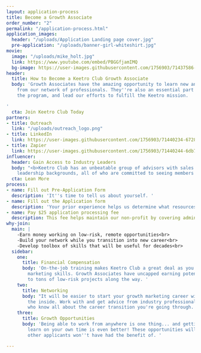 ```yaml
---
layout: application-process
title: Become a Growth Associate
order_number: "2"
permalink: "/application-process.html"
application_images:
  header: "/uploads/Application Landing page cover.jpg"
  pre-application: "/uploads/banner-girl-whiteshirt.jpg"
movie:
  image: "/uploads/mike_holt.jpg"
  link: https://www.youtube.com/embed/PBGGfjamIMQ
  bg-image: https://user-images.githubusercontent.com/1756903/71437586-3cd1d580-26a7-11ea-8161-092ad849ac53.jpg
header:
  title: How to Become a Keetro Club Growth Associate
  body: 'Growth Associates have the amazing opportunity to learn new and useful skills
    from our network of professionals. They''re also an essential part of expanding
    the program, and lead our efforts to fulfill the Keetro mission.

'
  cta: Join Keetro Club Today
partners:
- title: Outreach
  link: "/uploads/outreach_logo.png"
- title: LinkedIn
  link: https://user-images.githubusercontent.com/1756903/71440234-67289080-26b1-11ea-832b-d9a2ec392d8e.png
- title: Zapier
  link: https://user-images.githubusercontent.com/1756903/71440244-6db70800-26b1-11ea-869d-75450b478866.png
influencer:
  header: Gain Access to Industry Leaders
  body: "<b>Keetro Club has an unbeatable group of advisors with sales and marketing
    leadership backgrounds, all of who are committed to seeing members succeed. </b>"
  cta: Lean More
process:
- name: Fill out Pre-Application Form
  description: 'It''s time to tell us about yourself. '
- name: Fill out the Application form
  description: 'Your prior experience helps us determine what resources you''ll need. '
- name: Pay $25 application processing fee
  description: This fee helps maintain our non-profit by covering administrative costs.
why-join:
  main: |
    -Earn money working on low-risk, remote opportunities<br>
    -Build your network while you transition into new career<br>
    -Develop toolbox of skills that will be useful for decades<br>
  sidebar:
    one:
      title: Financial Compensation
      body: 'On-the-job training makes Keetro Club a great deal as you build your
        marketing skills. Growth Associates have uncapped earning potential and access
        to tons of low-risk projects along the way. '
    two:
      title: Networking
      body: "It will be easier to start your growth marketing career with help from
        the inside. Work with and get advice from industry professionals and leaders
        who know all about the career transition you're going through. \n"
    three:
      title: Growth Opportunities
      body: 'Being able to work from anywhere is one thing... and getting paid to
        learn on your own time is even better! These opportunities will give you experience
        other applicants won''t have had the benefit of. '

---
```

